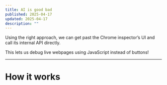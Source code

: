 ```yaml
---
title: AI is good bad
published: 2025-04-17
updated: 2025-04-17
description: ""
---
```


Using the right approach, we can get past the Chrome inspector’s UI and call its internal API directly.

This lets us debug live webpages using JavaScript instead of buttons!

---

# How it works
